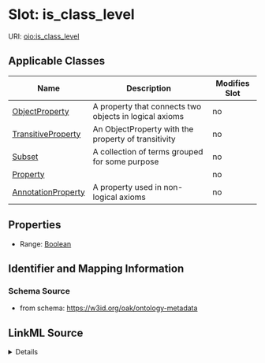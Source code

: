 

# Slot: is_class_level

URI: [oio:is_class_level](http://www.geneontology.org/formats/oboInOwl#is_class_level)



<!-- no inheritance hierarchy -->





## Applicable Classes

| Name | Description | Modifies Slot |
| --- | --- | --- |
| [ObjectProperty](ObjectProperty.md) | A property that connects two objects in logical axioms |  no  |
| [TransitiveProperty](TransitiveProperty.md) | An ObjectProperty with the property of transitivity |  no  |
| [Subset](Subset.md) | A collection of terms grouped for some purpose |  no  |
| [Property](Property.md) |  |  no  |
| [AnnotationProperty](AnnotationProperty.md) | A property used in non-logical axioms |  no  |







## Properties

* Range: [Boolean](Boolean.md)





## Identifier and Mapping Information







### Schema Source


* from schema: https://w3id.org/oak/ontology-metadata




## LinkML Source

<details>
```yaml
name: is_class_level
deprecated: deprecated oboInOwl property
from_schema: https://w3id.org/oak/ontology-metadata
rank: 1000
slot_uri: oio:is_class_level
alias: is_class_level
domain_of:
- Property
range: boolean

```
</details>